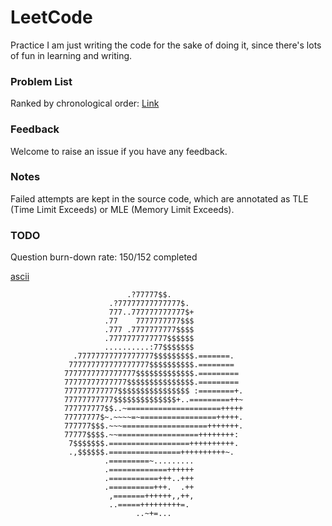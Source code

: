 # LeetCode
Practice
I am just writing the code for the sake of doing it, since there's lots of fun in learning and writing.

### Problem List
Ranked by chronological order: [Link](http://deepreader.io/LeetCode/problem_list.html)

### Feedback
Welcome to raise an issue if you have any feedback.

### Notes
Failed attempts are kept in the source code, which are annotated as TLE (Time Limit Exceeds) or MLE (Memory Limit Exceeds).

### TODO
Question burn-down rate: 150/152 completed

[ascii](https://gist.github.com/xero/3555086)
```
                          .?77777$$.
                      .?77777777777777$.
                      777..777777777777$+
                     .77    7777777777$$$
                     .777 .7777777777$$$$
                     .7777777777777$$$$$$
                     ..........:77$$$$$$$
              .77777777777777777$$$$$$$$$.=======.
             777777777777777777$$$$$$$$$$.========
            7777777777777777$$$$$$$$$$$$$.=========
            77777777777777$$$$$$$$$$$$$$$.=========
            777777777777$$$$$$$$$$$$$$$$ :========+.
            77777777777$$$$$$$$$$$$$$+..=========++~
            777777777$$..~=====================+++++
            77777777$~.~~~~=~=================+++++.
            777777$$$.~~~===================+++++++.
            77777$$$$.~~==================++++++++:
             7$$$$$$$.==================++++++++++.
             .,$$$$$$.================++++++++++~.
                     .=========~.........
                     .=============++++++
                     .===========+++..+++
                     .==========+++.  .++
                      ,=======++++++,,++,
                      ..=====+++++++++=.
                            ..~+=...
```